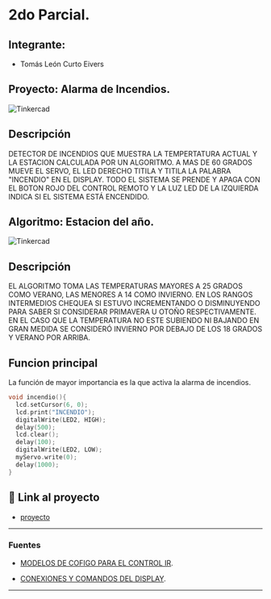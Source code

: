 # 2do Parcial.


## Integrante: 
- Tomás León Curto Eivers


## Proyecto: Alarma de Incendios.
![Tinkercad](./img/ArduinoTinkercad.jpg)


## Descripción
DETECTOR DE INCENDIOS QUE MUESTRA LA TEMPERTATURA ACTUAL Y LA ESTACION CALCULADA POR UN ALGORITMO.
A MAS DE 60 GRADOS MUEVE EL SERVO, EL LED DERECHO TITILA Y TITILA LA PALABRA "INCENDIO" EN EL DISPLAY.
TODO EL SISTEMA SE PRENDE Y APAGA CON EL BOTON ROJO DEL CONTROL REMOTO Y LA LUZ LED DE LA IZQUIERDA INDICA SI EL SISTEMA ESTÁ ENCENDIDO.

## Algoritmo: Estacion del año.
![Tinkercad](./img/TemperaturasPorEstacionBsas.jpg)

## Descripción
EL ALGORITMO TOMA LAS TEMPERATURAS MAYORES A 25 GRADOS COMO VERANO, LAS MENORES A 14 COMO INVIERNO. 
EN LOS RANGOS INTERMEDIOS CHEQUEA SI ESTUVO INCREMENTANDO O DISMINUYENDO PARA SABER SI CONSIDERAR PRIMAVERA U OTOÑO RESPECTIVAMENTE.
EN EL CASO QUE LA TEMPERATURA NO ESTE SUBIENDO NI BAJANDO EN GRAN MEDIDA SE CONSIDERÓ INVIERNO POR DEBAJO DE LOS 18 GRADOS Y VERANO POR ARRIBA.

## Funcion principal
La función de mayor importancia es la que activa la alarma de incendios.

~~~ C++ (lenguaje en el que esta escrito)
void incendio(){
  lcd.setCursor(6, 0);
  lcd.print("INCENDIO");
  digitalWrite(LED2, HIGH);
  delay(500);
  lcd.clear();
  delay(100);
  digitalWrite(LED2, LOW);
  myServo.write(0);
  delay(1000);
}
~~~

## :robot: Link al proyecto
- [proyecto](https://www.tinkercad.com/things/arToBStkHQI-curto-eivers-tomas-leon-segundo-parcial/editel?sharecode=NGX45dwlSzph2015Lbv6MHQdkH3oimtnsG6--4WjOCk)

---
### Fuentes
- [MODELOS DE COFIGO PARA EL CONTROL IR](https://drive.google.com/file/d/1lJVscGSOTJ8lBtmj2kL7tQEty8p89d2G/view).

- [CONEXIONES Y COMANDOS DEL DISPLAY](https://www.youtube.com/watch?v=BOsE7ZEdYU8).
---
